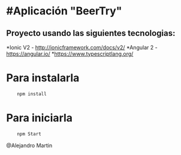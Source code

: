 #Aplicación "BeerTry"
=========================

## Proyecto usando las siguientes tecnologias:

*Ionic V2 - http://ionicframework.com/docs/v2/
*Angular 2 - https://angular.io/
*https://www.typescriptlang.org/

# Para instalarla

```bash
	npm install
```

# Para iniciarla

```bash
	npm Start
```

@Alejandro Martin